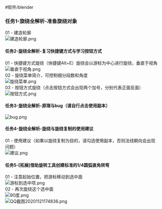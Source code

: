 #软件/blender 
### 任务1-旋绕全解析-准备旋绕对象

01 - 建造轮廓  
![建造轮廓.png](https://img.blendermagic.cn/admin/9e01f2ed-e21a-4d97-bd68-c19e718d00b8.png)

#### 任务2-旋绕全解析-复习快捷键方式与学习按钮方式

01 - 快捷键方式旋绕（快捷键Alt+E）旋绕会以游标为中心进行旋绕，垂直于视角  
![垂直于视角.png](https://img.blendermagic.cn/admin/6222b556-01ad-4660-b6b4-09892c14b740.png)  
02 - 旋绕菜单简介，可控制细分段数和角度  
![旋绕菜单.png](https://img.blendermagic.cn/admin/440aaa8d-3380-40dd-b889-3b7b63a61ed3.png)  
03 - 按钮方式旋绕（点击按钮方式会出现两个加号，分别代表正面反面）  
![按钮方式.png](https://img.blendermagic.cn/admin/690a7ad6-519c-4830-837a-cc6afd01e307.png)

#### 任务3-旋绕全解析-原理与bug（请自行点击使用副本）

![bug.png](https://img.blendermagic.cn/admin/308782cb-b9fd-429d-a13e-2f6c616cba13.png)

#### 任务4-旋绕全解析-旋绕与旋绕复制的使用建议

01 - 使用建议（如果以旋绕复制为目的，请勾选使用副本，否则法线朝向会出现问题）  
![建议.png](https://img.blendermagic.cn/admin/4c072476-d556-4210-ac99-7964b7f97b65.png)

#### 任务5-[拓展]借助旋转工具创建标准的1/4圆弧直角转弯

01 - 注意起始位置，把游标移动到选中面  
![游标到选中项.png](https://img.blendermagic.cn/admin/b30d3a58-a5f4-4c61-90f1-4031fc505608.png)  
02 - 再次旋绕这个选中面  
![90度.png](https://img.blendermagic.cn/admin/e1fb5ce4-9ad1-4e63-92ad-b54af6e433ae.png)  
![QQ截图20201121174836.png](https://img.blendermagic.cn/admin/1ca20614-5173-4f24-bd4c-99b98b28d5bc.png)